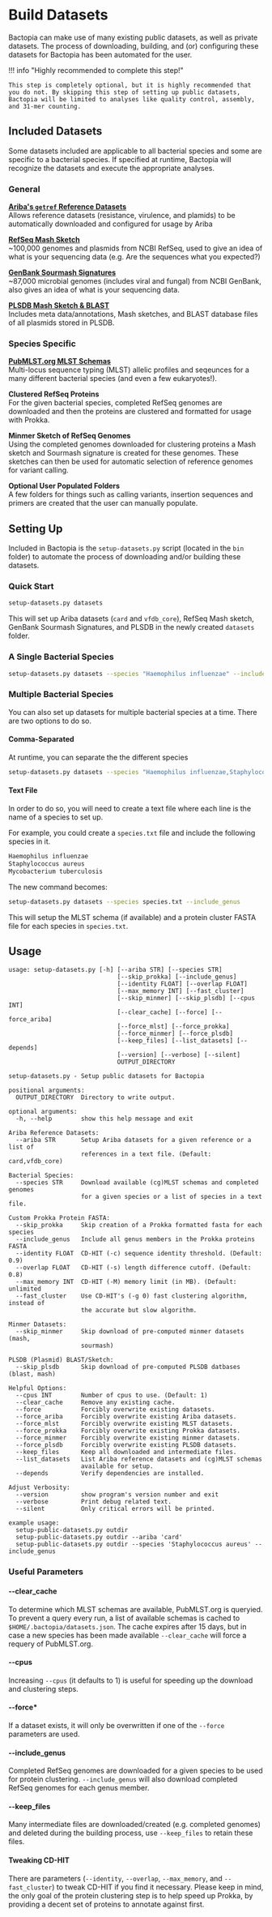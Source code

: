 # Build Datasets
Bactopia can make use of many existing public datasets, as well as private datasets. The process of downloading, building, and (or) configuring these datasets for Bactopia has been automated for the user.

!!! info "Highly recommended to complete this step!"

    This step is completely optional, but it is highly recommended that you do not. By skipping this step of setting up public datasets, Bactopia will be limited to analyses like quality control, assembly, and 31-mer counting. 

## Included Datasets
Some datasets included are applicable to all bacterial species and some are specific to a bacterial species. If specified at runtime, Bactopia will recognize the datasets and execute the appropriate analyses.

### General
**[Ariba's `getref` Reference Datasets](https://github.com/sanger-pathogens/ariba/wiki/Task:-getref)**  
Allows reference datasets (resistance, virulence, and plamids) to be automatically downloaded and configured for usage by Ariba  

**[RefSeq Mash Sketch](https://mash.readthedocs.io/en/latest/data.html)**  
~100,000 genomes and plasmids from NCBI RefSeq, used to give an idea of what is your sequencing data (e.g. Are the sequences what you expected?)  

**[GenBank Sourmash Signatures](https://sourmash.readthedocs.io/en/latest/datasets.html?highlight=--track-abundance#genbank-lca-dataset)**  
~87,000 microbial genomes (includes viral and fungal) from NCBI GenBank, also gives an idea of what is your sequencing data.  

**[PLSDB Mash Sketch & BLAST](https://ccb-microbe.cs.uni-saarland.de/plsdb/plasmids/download/)**  
Includes meta data/annotations, Mash sketches, and BLAST database files of all plasmids stored in PLSDB.  

### Species Specific

**[PubMLST.org MLST Schemas](https://pubmlst.org/datasets/)**  
Multi-locus sequence typing (MLST) allelic profiles and seqeunces for a many different bacterial species (and even a few eukaryotes!).  

**Clustered RefSeq Proteins**  
For the given bacterial species, completed RefSeq genomes are downloaded and then the proteins are clustered and formatted for usage with Prokka.  

**Minmer Sketch of RefSeq Genomes**  
Using the completed genomes downloaded for clustering proteins a Mash sketch and Sourmash signature is created for these genomes. These sketches can then be used for automatic selection of reference genomes for variant calling.

**Optional User Populated Folders**  
A few folders for things such as calling variants, insertion sequences and primers are created that the user can manually populate. 

## Setting Up
Included in Bactopia is the `setup-datasets.py` script (located in the `bin` folder) to automate the process of downloading and/or building these datasets.

### Quick Start
``` bash
setup-datasets.py datasets
```

This will set up Ariba datasets (`card` and `vfdb_core`), RefSeq Mash sketch, GenBank Sourmash Signatures, and PLSDB in the newly created `datasets` folder.


### A Single Bacterial Species
``` bash
setup-datasets.py datasets --species "Haemophilus influenzae" --include_genus
```



### Multiple Bacterial Species
You can also set up datasets for multiple bacterial species at a time. There are two options to do so.

#### Comma-Separated 
At runtime, you can separate the the different species
``` bash
setup-datasets.py datasets --species "Haemophilus influenzae,Staphylococcus aureus" --include_genus
```
#### Text File

In order to do so, you will need to create a text file where each line is the name of a species to set up.

For example, you could create a `species.txt` file and include the following species in it.
``` bash
Haemophilus influenzae
Staphylococcus aureus
Mycobacterium tuberculosis
```

The new command becomes:

``` bash
setup-datasets.py datasets --species species.txt --include_genus
```

This will setup the MLST schema (if available) and a protein cluster FASTA file for each species in `species.txt`. 

## Usage
``` 
usage: setup-datasets.py [-h] [--ariba STR] [--species STR]
                              [--skip_prokka] [--include_genus]
                              [--identity FLOAT] [--overlap FLOAT]
                              [--max_memory INT] [--fast_cluster]
                              [--skip_minmer] [--skip_plsdb] [--cpus INT]
                              [--clear_cache] [--force] [--force_ariba]
                              [--force_mlst] [--force_prokka]
                              [--force_minmer] [--force_plsdb]
                              [--keep_files] [--list_datasets] [--depends]
                              [--version] [--verbose] [--silent]
                              OUTPUT_DIRECTORY

setup-datasets.py - Setup public datasets for Bactopia

positional arguments:
  OUTPUT_DIRECTORY  Directory to write output.

optional arguments:
  -h, --help        show this help message and exit

Ariba Reference Datasets:
  --ariba STR       Setup Ariba datasets for a given reference or a list of
                    references in a text file. (Default: card,vfdb_core)

Bacterial Species:
  --species STR     Download available (cg)MLST schemas and completed genomes
                    for a given species or a list of species in a text file.

Custom Prokka Protein FASTA:
  --skip_prokka     Skip creation of a Prokka formatted fasta for each species
  --include_genus   Include all genus members in the Prokka proteins FASTA
  --identity FLOAT  CD-HIT (-c) sequence identity threshold. (Default: 0.9)
  --overlap FLOAT   CD-HIT (-s) length difference cutoff. (Default: 0.8)
  --max_memory INT  CD-HIT (-M) memory limit (in MB). (Default: unlimited
  --fast_cluster    Use CD-HIT's (-g 0) fast clustering algorithm, instead of
                    the accurate but slow algorithm.

Minmer Datasets:
  --skip_minmer     Skip download of pre-computed minmer datasets (mash,
                    sourmash)

PLSDB (Plasmid) BLAST/Sketch:
  --skip_plsdb      Skip download of pre-computed PLSDB datbases (blast, mash)

Helpful Options:
  --cpus INT        Number of cpus to use. (Default: 1)
  --clear_cache     Remove any existing cache.
  --force           Forcibly overwrite existing datasets.
  --force_ariba     Forcibly overwrite existing Ariba datasets.
  --force_mlst      Forcibly overwrite existing MLST datasets.
  --force_prokka    Forcibly overwrite existing Prokka datasets.
  --force_minmer    Forcibly overwrite existing minmer datasets.
  --force_plsdb     Forcibly overwrite existing PLSDB datasets.
  --keep_files      Keep all downloaded and intermediate files.
  --list_datasets   List Ariba reference datasets and (cg)MLST schemas
                    available for setup.
  --depends         Verify dependencies are installed.

Adjust Verbosity:
  --version         show program's version number and exit
  --verbose         Print debug related text.
  --silent          Only critical errors will be printed.

example usage:
  setup-public-datasets.py outdir
  setup-public-datasets.py outdir --ariba 'card'
  setup-public-datasets.py outdir --species 'Staphylococcus aureus' --include_genus
```

### Useful Parameters
#### --clear_cache
To determine which MLST schemas are available, PubMLST.org is queryied. To prevent a query every run, a list of available schemas is cached to `$HOME/.bactopia/datasets.json`. The cache expires after 15 days, but in case a new species has been made available `--clear_cache` will force a requery of PubMLST.org.

#### --cpus
Increasing `--cpus` (it defaults to 1) is useful for speeding up the download and clustering steps.

#### --force*
If a dataset exists, it will only be overwritten if one of the `--force` parameters are used.
 
#### --include_genus
Completed RefSeq genomes are downloaded for a given species to be used for protein clustering. `--include_genus` will also download completed RefSeq genomes for each genus member.

#### --keep_files
Many intermediate files are downloaded/created (e.g. completed genomes) and deleted during the building process, use `--keep_files` to retain these files.

#### Tweaking CD-HIT
There are parameters (`--identity`, `--overlap`, `--max_memory`, and `--fast_cluster`) to tweak CD-HIT if you find it necessary. Please keep in mind, the only goal of the protein clustering step is to help speed up Prokka, by providing a decent set of proteins to annotate against first.
